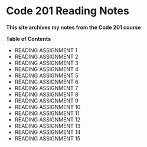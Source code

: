# Code 201 Reading Notes

**This site archives my notes from the Code 201 course**

**Table of Contents**

* READING ASSIGNMENT 1
* READING ASSIGNMENT 2
* READING ASSIGNMENT 3
* READING ASSIGNMENT 4
* READING ASSIGNMENT 5
* READING ASSIGNMENT 6
* READING ASSIGNMENT 7
* READING ASSIGNMENT 8
* READING ASSIGNMENT 9
* READING ASSIGNMENT 10
* READING ASSIGNMENT 11
* READING ASSIGNMENT 12
* READING ASSIGNMENT 13
* READING ASSIGNMENT 14
* READING ASSIGNMENT 15
